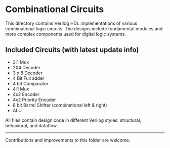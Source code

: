 # Combinational Circuits

This directory contains Verilog HDL implementations of various combinational logic circuits. The designs include fundamental modules and more complex components used for digital logic systems.

## Included Circuits (with latest update info)

- 2:1 Mux  
- 2X4 Decoder  
- 3 x 8 Decoder  
- 4 Bit Full adder  
- 4 bit Comparator  
- 4:1 Mux  
- 4x2 Encoder  
- 4x2 Priority Encoder  
- 8 bit Barrel Shifter (combinational left & right)  
- ALU  

All files contain design code in different Verilog styles: structural, behavioral, and dataflow


---

Contributions and improvements to this folder are welcome.



